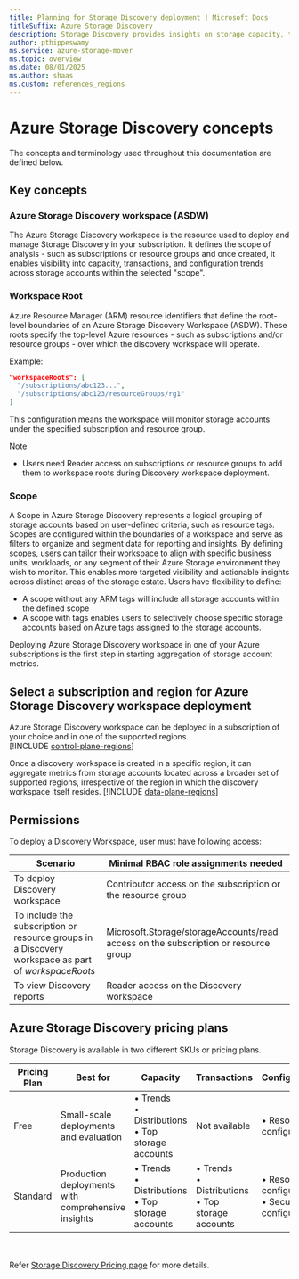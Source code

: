 ```yaml
---
title: Planning for Storage Discovery deployment | Microsoft Docs
titleSuffix: Azure Storage Discovery
description: Storage Discovery provides insights on storage capacity, transactions, and configurations - providing visibility into your storage estate at entire organization level and aiding business decisions.
author: pthippeswamy
ms.service: azure-storage-mover
ms.topic: overview
ms.date: 08/01/2025
ms.author: shaas
ms.custom: references_regions
---
```


# Azure Storage Discovery concepts

The concepts and terminology used throughout this documentation are defined below.

## Key concepts

### Azure Storage Discovery workspace (ASDW) 
The Azure Storage Discovery workspace is the resource used to deploy and manage Storage Discovery in your subscription. It defines the scope of analysis - such as subscriptions or resource groups and once created, it enables visibility into capacity, transactions, and configuration trends across storage accounts within the selected "scope".

### Workspace Root
Azure Resource Manager (ARM) resource identifiers that define the root-level boundaries of an Azure Storage Discovery Workspace (ASDW). These roots specify the top-level Azure resources - such as subscriptions and/or resource groups - over which the discovery workspace will operate.

Example:

```json
"workspaceRoots": [
  "/subscriptions/abc123...",
  "/subscriptions/abc123/resourceGroups/rg1"
]
```

This configuration means the workspace will monitor storage accounts under the specified subscription and resource group.

> [!NOTE]
> - Users need Reader access on subscriptions or resource groups to add them to workspace roots during Discovery workspace deployment.


### Scope 
A Scope in Azure Storage Discovery represents a logical grouping of storage accounts based on user-defined criteria, such as resource tags. Scopes are configured within the boundaries of a workspace and serve as filters to organize and segment data for reporting and insights. By defining scopes, users can tailor their workspace to align with specific business units, workloads, or any segment of their Azure Storage environment they wish to monitor. This enables more targeted visibility and actionable insights across distinct areas of the storage estate. Users have flexibility to define:

- A scope without any ARM tags will include all storage accounts within the defined scope
- A scope with tags enables users to selectively choose specific storage accounts based on Azure tags assigned to the storage accounts.

Deploying Azure Storage Discovery workspace in one of your Azure subscriptions is the first step in starting aggregation of storage account metrics.

## Select a subscription and region for Azure Storage Discovery workspace deployment

Azure Storage Discovery workspace can be deployed in a subscription of your choice and in one of the supported regions.  
[!INCLUDE [control-plane-regions](includes/control-plane-regions.md)]

Once a discovery workspace is created in a specific region, it can aggregate metrics from storage accounts located across a broader set of supported regions, irrespective of the region in which the discovery workspace itself resides.
[!INCLUDE [data-plane-regions](includes/data-plane-regions.md)]

## Permissions

To deploy a Discovery Workspace, user must have following access:

| Scenario | Minimal RBAC role assignments needed |
|---|---| 
| To deploy Discovery workspace | Contributor access on the subscription or the resource group| 
| To include the subscription or resource groups in a Discovery workspace as part of *workspaceRoots* | Microsoft.Storage/storageAccounts/read access on the subscription or resource group | 
| To view Discovery reports | Reader access on the Discovery workspace |

## Azure Storage Discovery pricing plans

Storage Discovery is available in two different SKUs or pricing plans.

| Pricing Plan | Best for | Capacity | Transactions | Configuration | History |
|---|---|---|---|---|---|
| Free | Small-scale deployments and evaluation | • Trends<br>• Distributions<br>• Top storage accounts | Not available | • Resource configuration | • Backfill: 15 days<br>• Retention: 15 days |
| Standard | Production deployments with comprehensive insights | • Trends<br>• Distributions<br>• Top storage accounts | • Trends<br>• Distributions<br>• Top storage accounts | • Resource configuration<br>• Security configuration | • Backfill: 30 days <br>• Retention: 18 months |

<br><br>
Refer [Storage Discovery Pricing page](pricing.md) for more details.